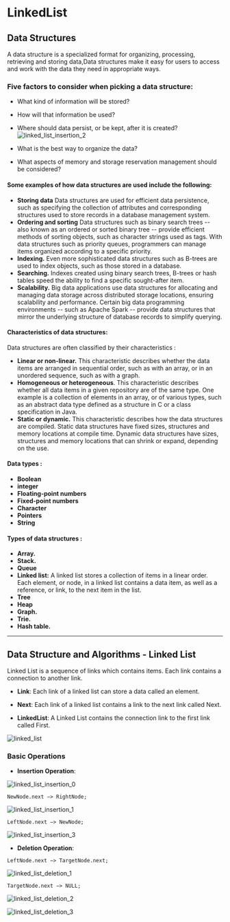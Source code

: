 # LinkedList

## Data Structures

A data structure is a specialized format for organizing, processing, retrieving and storing data,Data structures make it easy for users to access and work with the data they need in appropriate ways.

### Five factors to consider when picking a data structure:

- What kind of information will be stored?
- How will that information be used?
- Where should data persist, or be kept, after it is created?![linked_list_insertion_2](https://user-images.githubusercontent.com/62019258/196277755-06248c96-5563-4c10-abfd-f0d1326af572.jpg)

- What is the best way to organize the data?
- What aspects of memory and storage reservation management should be considered?


#### Some examples of how data structures are used include the following:

- **Storing data** Data structures are used for efficient data persistence, such as specifying the collection of attributes and corresponding structures used to store records in a database management system.
- **Ordering and sorting** Data structures such as binary search trees -- also known as an ordered or sorted binary tree -- provide efficient methods of sorting objects, such as character strings used as tags. With data structures such as priority queues, programmers can manage items organized according to a specific priority.
- **Indexing.** Even more sophisticated data structures such as B-trees are used to index objects, such as those stored in a database.
- **Searching.** Indexes created using binary search trees, B-trees or hash tables speed the ability to find a specific sought-after item.
- **Scalability.** Big data applications use data structures for allocating and managing data storage across distributed storage locations, ensuring scalability and performance. Certain big data programming environments -- such as Apache Spark -- provide data structures that mirror the underlying structure of database records to simplify querying.

#### Characteristics of data structures:

Data structures are often classified by their characteristics :

- **Linear or non-linear.** This characteristic describes whether the data items are arranged in sequential order, such as with an array, or in an unordered sequence, such as with a graph.
- **Homogeneous or heterogeneous**. This characteristic describes whether all data items in a given repository are of the same type. One example is a collection of elements in an array, or of various types, such as an abstract data type defined as a structure in C or a class specification in Java.
- **Static or dynamic.** This characteristic describes how the data structures are compiled. Static data structures have fixed sizes, structures and memory locations at compile time. Dynamic data structures have sizes, structures and memory locations that can shrink or expand, depending on the use.



#### Data types :

- **Boolean**
- **integer**
- **Floating-point numbers**
- **Fixed-point numbers**
- **Character**
- **Pointers**
- **String**


#### Types of data structures :

- **Array.**
- **Stack.**
- **Queue**
- **Linked list:** A linked list stores a collection of items in a linear order. Each element, or node, in a linked list contains a data item, as well as a reference, or link, to the next item in the list.
- **Tree**
- **Heap**
- **Graph.**
- **Trie.**
- **Hash table.**

- - - -

## Data Structure and Algorithms - Linked List

Linked List is a sequence of links which contains items. Each link contains a connection to another link.

- **Link**: Each link of a linked list can store a data called an element.

- **Next**: Each link of a linked list contains a link to the next link called Next.

- **LinkedList**: A Linked List contains the connection link to the first link called First.

![linked_list](https://user-images.githubusercontent.com/62019258/196276281-397a1106-66b8-49e6-9786-7037ea7a15fc.jpg)

### Basic Operations

- **Insertion Operation**:


![linked_list_insertion_0](https://user-images.githubusercontent.com/62019258/196277218-c546325c-2ff3-4a09-ae6d-b7fbc04962b2.jpg)


``` NewNode.next −> RightNode; ```

![linked_list_insertion_1](https://user-images.githubusercontent.com/62019258/196277358-15ee38f8-a648-4e1a-8e91-2b30a886c031.jpg)

``` LeftNode.next −> NewNode; ```


![linked_list_insertion_3](https://user-images.githubusercontent.com/62019258/196277785-7aaece93-d761-4229-97c4-5109e306a50e.jpg)



- **Deletion Operation**:

``` LeftNode.next −> TargetNode.next; ```

![linked_list_deletion_1](https://user-images.githubusercontent.com/62019258/196277955-0de8a9dc-2312-47e8-8db1-427b2fa2a184.jpg)


``` TargetNode.next −> NULL; ```

![linked_list_deletion_2](https://user-images.githubusercontent.com/62019258/196278020-7a8c2002-9c71-43ca-87bd-89b807237eee.jpg)



![linked_list_deletion_3](https://user-images.githubusercontent.com/62019258/196278247-2c49c406-7b8e-4595-b8c0-f80abaf05237.jpg)


